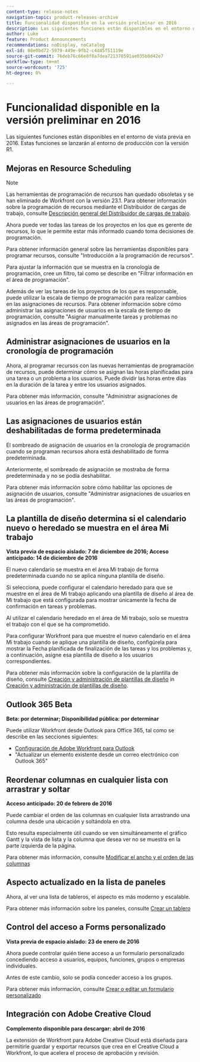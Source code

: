 ```yaml
---
content-type: release-notes
navigation-topic: product-releases-archive
title: Funcionalidad disponible en la versión preliminar en 2016
description: Las siguientes funciones están disponibles en el entorno de vista previa en 2016. Estas funciones se lanzarán al entorno de producción con la versión R1.
author: Luke
feature: Product Announcements
recommendations: noDisplay, noCatalog
exl-id: 08e0bd72-5979-449e-9fb2-c4d45f51119e
source-git-commit: 76deb76c66e8f8a7dea721378591ae035b8d42e7
workflow-type: tm+mt
source-wordcount: '725'
ht-degree: 0%

---
```


# Funcionalidad disponible en la versión preliminar en 2016

Las siguientes funciones están disponibles en el entorno de vista previa en 2016. Estas funciones se lanzarán al entorno de producción con la versión R1.

## Mejoras en Resource Scheduling

>[!NOTE]
>
>Las herramientas de programación de recursos han quedado obsoletas y se han eliminado de Workfront con la versión 23.1. Para obtener información sobre la programación de recursos mediante el Distribuidor de cargas de trabajo, consulte [Descripción general del Distribuidor de cargas de trabajo](../../../../resource-mgmt/workload-balancer/overview-workload-balancer.md).

Ahora puede ver todas las tareas de los proyectos en los que es gerente de recursos, lo que le permite estar más informado cuando toma decisiones de programación.

Para obtener información general sobre las herramientas disponibles para programar recursos, consulte &quot;Introducción a la programación de recursos&quot;.

Para ajustar la información que se muestra en la cronología de programación, cree un filtro, tal como se describe en &quot;Filtrar información en el área de programación&quot;.

Además de ver las tareas de los proyectos de los que es responsable, puede utilizar la escala de tiempo de programación para realizar cambios en las asignaciones de recursos. Para obtener información sobre cómo administrar las asignaciones de usuarios en la escala de tiempo de programación, consulte &quot;Asignar manualmente tareas y problemas no asignados en las áreas de programación&quot;.

## Administrar asignaciones de usuarios en la cronología de programación

Ahora, al programar recursos con las nuevas herramientas de programación de recursos, puede determinar cómo se asignan las horas planificadas para una tarea o un problema a los usuarios. Puede dividir las horas entre días en la duración de la tarea y entre los usuarios asignados.

Para obtener más información, consulte &quot;Administrar asignaciones de usuarios en las áreas de programación&quot;.

## Las asignaciones de usuarios están deshabilitadas de forma predeterminada

El sombreado de asignación de usuarios en la cronología de programación cuando se programan recursos ahora está deshabilitado de forma predeterminada.

Anteriormente, el sombreado de asignación se mostraba de forma predeterminada y no se podía deshabilitar.

Para obtener más información sobre cómo habilitar las opciones de asignación de usuarios, consulte &quot;Administrar asignaciones de usuarios en las áreas de programación&quot;.

## La plantilla de diseño determina si el calendario nuevo o heredado se muestra en el área Mi trabajo

**Vista previa de espacio aislado: 7 de diciembre de 2016; Acceso anticipado: 14 de diciembre de 2016** 

El nuevo calendario se muestra en el área Mi trabajo de forma predeterminada cuando no se aplica ninguna plantilla de diseño.

Si selecciona, puede configurar el calendario heredado para que se muestre en el área de Mi trabajo aplicando una plantilla de diseño al área de Mi trabajo que está configurada para mostrar únicamente la fecha de confirmación en tareas y problemas.

Al utilizar el calendario heredado en el área de Mi trabajo, solo se muestra el trabajo con el que se ha comprometido.

Para configurar Workfront para que muestre el nuevo calendario en el área Mi trabajo cuando se aplique una plantilla de diseño, configúrela para mostrar la Fecha planificada de finalización de las tareas y los problemas y, a continuación, asigne esa plantilla de diseño a los usuarios correspondientes.

Para obtener más información sobre la configuración de la plantilla de diseño, consulte [Creación y administración de plantillas de diseño](../../../../administration-and-setup/customize-workfront/use-layout-templates/create-and-manage-layout-templates.md#customizing-my-work) in [Creación y administración de plantillas de diseño](../../../../administration-and-setup/customize-workfront/use-layout-templates/create-and-manage-layout-templates.md).

## Outlook 365 Beta

**Beta: por determinar; Disponibilidad pública: por determinar**

Puede utilizar Workfront desde Outlook para Office 365, tal como se describe en las secciones siguientes:

* [Configuración de Adobe Workfront para Outlook](../../../../workfront-integrations-and-apps/using-workfront-with-outlook/set-up-workfront-for-outlook.md)
* &quot;Actualizar un elemento existente desde un correo electrónico con Outlook 365&quot;

## Reordenar columnas en cualquier lista con arrastrar y soltar

**Acceso anticipado: 20 de febrero de 2016**

Puede cambiar el orden de las columnas en cualquier lista arrastrando una columna desde una ubicación y soltándola en otra.

Esto resulta especialmente útil cuando se ven simultáneamente el gráfico Gantt y la vista de lista y la columna que desea ver no se muestra en la parte izquierda de la página. 

Para obtener más información, consulte [Modificar el ancho y el orden de las columnas](../../../../reports-and-dashboards/reports/reporting-elements/modify-column-width-order.md)

## Aspecto actualizado en la lista de paneles

Ahora, al ver una lista de tableros, el aspecto es más moderno y escalable.

Para obtener más información sobre los paneles, consulte [Crear un tablero](../../../../reports-and-dashboards/dashboards/creating-and-managing-dashboards/create-dashboard.md)

## Control del acceso a Forms personalizado

**Vista previa de espacio aislado: 23 de enero de 2016**

Ahora puede controlar quién tiene acceso a un formulario personalizado concediendo acceso a usuarios, equipos, funciones, grupos o empresas individuales. 

Antes de este cambio, solo se podía conceder acceso a los grupos.

Para obtener más información, consulte [Crear o editar un formulario personalizado](../../../../administration-and-setup/customize-workfront/create-manage-custom-forms/create-or-edit-a-custom-form.md)

## Integración con Adobe Creative Cloud

**Complemento disponible para descargar: abril de 2016**

La extensión de Workfront para Adobe Creative Cloud está diseñada para permitirle guardar y exportar recursos que crea en el Creative Cloud a Workfront, lo que acelera el proceso de aprobación y revisión.
